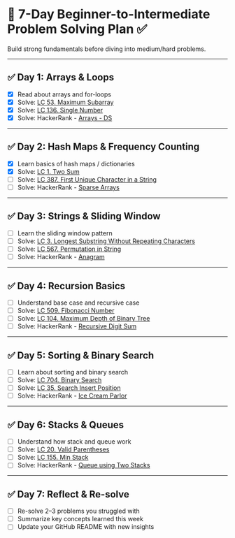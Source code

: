 # 🧠 7-Day Beginner-to-Intermediate Problem Solving Plan ✅

Build strong fundamentals before diving into medium/hard problems.

---

## ✅ Day 1: Arrays & Loops

- [x] Read about arrays and for-loops
- [x] Solve: [LC 53. Maximum Subarray](https://leetcode.com/problems/maximum-subarray/)
- [x] Solve: [LC 136. Single Number](https://leetcode.com/problems/single-number/)
- [x] Solve: HackerRank - [Arrays - DS](https://www.hackerrank.com/challenges/arrays-ds)

---

## ✅ Day 2: Hash Maps & Frequency Counting

- [x] Learn basics of hash maps / dictionaries
- [x] Solve: [LC 1. Two Sum](https://leetcode.com/problems/two-sum/)
- [ ] Solve: [LC 387. First Unique Character in a String](https://leetcode.com/problems/first-unique-character-in-a-string/)
- [ ] Solve: HackerRank - [Sparse Arrays](https://www.hackerrank.com/challenges/sparse-arrays)

---

## ✅ Day 3: Strings & Sliding Window

- [ ] Learn the sliding window pattern
- [ ] Solve: [LC 3. Longest Substring Without Repeating Characters](https://leetcode.com/problems/longest-substring-without-repeating-characters/)
- [ ] Solve: [LC 567. Permutation in String](https://leetcode.com/problems/permutation-in-string/)
- [ ] Solve: HackerRank - [Anagram](https://www.hackerrank.com/challenges/anagram)

---

## ✅ Day 4: Recursion Basics

- [ ] Understand base case and recursive case
- [ ] Solve: [LC 509. Fibonacci Number](https://leetcode.com/problems/fibonacci-number/)
- [ ] Solve: [LC 104. Maximum Depth of Binary Tree](https://leetcode.com/problems/maximum-depth-of-binary-tree/)
- [ ] Solve: HackerRank - [Recursive Digit Sum](https://www.hackerrank.com/challenges/recursive-digit-sum)

---

## ✅ Day 5: Sorting & Binary Search

- [ ] Learn about sorting and binary search
- [ ] Solve: [LC 704. Binary Search](https://leetcode.com/problems/binary-search/)
- [ ] Solve: [LC 35. Search Insert Position](https://leetcode.com/problems/search-insert-position/)
- [ ] Solve: HackerRank - [Ice Cream Parlor](https://www.hackerrank.com/challenges/icecream-parlor)

---

## ✅ Day 6: Stacks & Queues

- [ ] Understand how stack and queue work
- [ ] Solve: [LC 20. Valid Parentheses](https://leetcode.com/problems/valid-parentheses/)
- [ ] Solve: [LC 155. Min Stack](https://leetcode.com/problems/min-stack/)
- [ ] Solve: HackerRank - [Queue using Two Stacks](https://www.hackerrank.com/challenges/queue-using-two-stacks)

---

## ✅ Day 7: Reflect & Re-solve

- [ ] Re-solve 2–3 problems you struggled with
- [ ] Summarize key concepts learned this week
- [ ] Update your GitHub README with new insights
